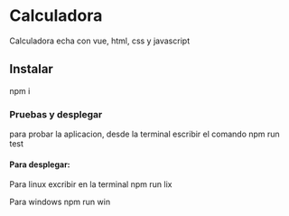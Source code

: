 # Calculadora

Calculadora echa con vue, html, css y javascript

## Instalar

npm i

### Pruebas y desplegar

para probar la aplicacion, desde la terminal escribir el comando
npm run test

#### Para desplegar:

Para linux excribir en la terminal
npm run lix

Para windows npm run win
